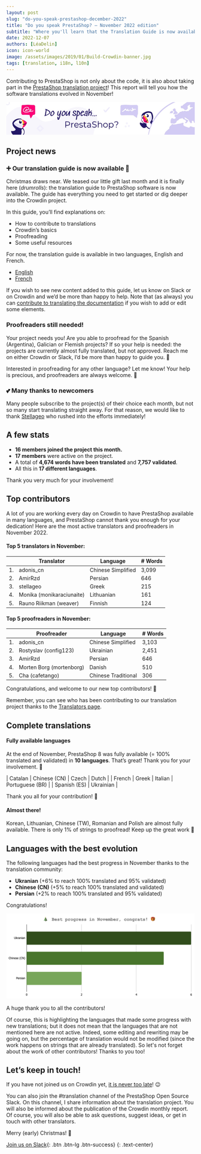 ```yaml
---
layout: post
slug: "do-you-speak-prestashop-december-2022"
title: "Do you speak PrestaShop? – November 2022 edition"
subtitle: "Where you'll learn that the Translation Guide is now available"
date: 2022-12-07
authors: [LéaDelin]
icon: icon-world
image: /assets/images/2019/01/Build-Crowdin-banner.jpg
tags: [translation, i18n, l10n]
---
```


Contributing to PrestaShop is not only about the code, it is also about taking part in the [PrestaShop translation project](https://crowdin.com/project/prestashop-official)! This report will tell you how the software translations evolved in November!

![Crowdin Monthly banner](/assets/images/2019/01/Build-Crowdin-banner.jpg)

## Project news

### ➕ Our translation guide is now available 🎉

Christmas draws near. We teased our little gift last month and it is finally here (*drumrolls*): the translation guide to PrestaShop software is now available. The guide has everything you need to get started or dig deeper into the Crowdin project. 

In this guide, you’ll find explanations on:

* How to contribute to translations
* Crowdin’s basics
* Proofreading
* Some useful resources

For now, the translation guide is available in two languages, English and French.

* [English](https://docs.prestashop-project.org/translating-prestashop/)
* [French](https://docs.prestashop-project.org/translating-prestashop/v/french-2/)

If you wish to see new content added to this guide, let us know on Slack or on Crowdin and we’d be more than happy to help.
Note that (as always) you can [contribute to translating the documentation](https://docs.prestashop-project.org/translating-prestashop/translating-prestashop-software-basics/translating-documentation) if you wish to add or edit some elements. 

### Proofreaders still needed!

Your project needs you! Are you able to proofread for the Spanish (Argentina), Galician or Flemish projects? If so your help is needed: the projects are currently almost fully translated, but not approved. Reach me on either Crowdin or Slack, I’d be more than happy to guide you. 🙌

Interested in proofreading for any other language? Let me know! Your help is precious, and proofreaders are always welcome. 👏

### 💕 Many thanks to newcomers

Many people subscribe to the project(s) of their choice each month, but not so many start translating straight away. For that reason, we would like to thank [Stellageo](https://crowdin.com/profile/stellageo/activity) who rushed into the efforts immediately!

## A few stats

* **16 members joined the project this month.**
* **17 members** were active on the project.
* A total of **4,674 words have been translated** and **7,757 validated**.
* All this in **17 different languages**.
 
Thank you very much for your involvement! 

## Top contributors
 
A lot of you are working every day on Crowdin to have PrestaShop available in many languages, and PrestaShop cannot thank you enough for your dedication! Here are the most active translators and proofreaders in November 2022.
 
#### Top 5 translators in November:
 
| |Translator | Language | # Words
|-|---------- | -------- | ----------------
| 1. | adonis_cn | Chinese Simplified | 3,099
| 2. | AmirRzd | Persian | 646
| 3. | stellageo | Greek | 215
| 4. | Monika (monikaraciunaite) | Lithuanian | 161
| 5. | Rauno Riikman (weaver) | Finnish | 124

#### Top 5 proofreaders in November:
 
| | Proofreader | Language | # Words
|-| ---------- | -------- | ----------------
| 1. | adonis_cn | Chinese Simplified | 3,103
| 2. | Rostyslav (config123) | Ukrainian | 2,451
| 3. | AmirRzd | Persian | 646
| 4. | Morten Borg (mortenborg) | Danish | 510
| 5. | Cha (cafetango) | Chinese Traditional | 306


Congratulations, and welcome to our new top contributors! :clap:
 
Remember, you can see who has been contributing to our translation project thanks to the [Translators page](https://translators.prestashop.com/).
 
## Complete translations
 
#### Fully available languages
 
At the end of November, PrestaShop 8 was fully available (= 100% translated and validated) in **10 languages**. That’s great! Thank you for your involvement. :tada:
 
| Catalan | Chinese (CN) | Czech | Dutch |
| French | Greek | Italian | Portuguese (BR) |
| Spanish (ES) | Ukrainian | 

Thank you all for your contribution! :muscle: 

#### Almost there!

Korean, Lithuanian, Chinese (TW), Romanian and Polish are almost fully available. There is only 1% of strings to proofread! Keep up the great work 🎁

## Languages with the best evolution

The following languages had the best progress in November thanks to the translation community:
 
* **Ukranian** (+6% to reach 100% translated and 95% validated)
* **Chinese (CN)** (+5% to reach 100% translated and validated) 
* **Persian** (+2% to reach 100% translated and 95% validated)

Congratulations! 

![Best translation progress in November 2022](/assets/images/2022/12/build-crowdin-progress-november22.png)

A huge thank you to all the contributors!
 
Of course, this is highlighting the languages that made some progress with new translations; but it does not mean that the languages that are not mentioned here are not active. Indeed, some editing and rewriting may be going on, but the percentage of translation would not be modified (since the work happens on strings that are already translated). So let's not forget about the work of other contributors! Thanks to you too!

## Let’s keep in touch!

If you have not joined us on Crowdin yet, [it is never too late](https://crowdin.com/project/prestashop-official)! :wink:

You can also join the #translation channel of the PrestaShop Open Source Slack. On this channel, I share information about the translation project. You will also be informed about the publication of the Crowdin monthly report. Of course, you will also be able to ask questions, suggest ideas, or get in touch with other translators.

Merry (early) Christmas! 🎄

[Join us on Slack](https://join.slack.com/t/prestashop/shared_invite/zt-dkmbz5qf-I~FlEWwmRUOXunc5ui0Ucg){: .btn .btn-lg .btn-success}
{: .text-center}
